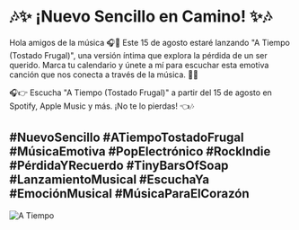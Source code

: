 # 🎶✨ ¡Nuevo Sencillo en Camino! ✨🎶 

Hola amigos de la música 🎧🌟 Este 15 de agosto estaré lanzando "A Tiempo (Tostado Frugal)", una versión íntima que explora la pérdida de un ser querido. Marca tu calendario y únete a mí para escuchar esta emotiva canción que nos conecta a través de la música. 🎸🎤

🎧👉 Escucha "A Tiempo (Tostado Frugal)" a partir del 15 de agosto en Spotify, Apple Music y más. ¡No te lo pierdas! 👈🎶

#NuevoSencillo #ATiempoTostadoFrugal #MúsicaEmotiva #PopElectrónico #RockIndie #PérdidaYRecuerdo #TinyBarsOfSoap #LanzamientoMusical #EscuchaYa #EmociónMusical #MúsicaParaElCorazón
---
![A Tiempo](https://i.scdn.co/image/ab67616d0000b273228c78fa391ffec5aa6a056e)
